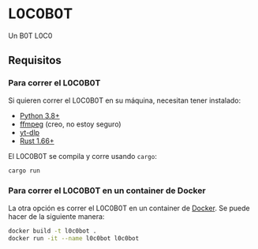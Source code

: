 # L0C0B0T
Un B0T L0C0

## Requisitos

### Para correr el L0C0B0T

Si quieren correr el L0C0B0T en su máquina, necesitan tener instalado:

* [Python 3.8+](https://www.python.org/downloads/)
* [ffmpeg](https://ffmpeg.org/download.html) (creo, no estoy seguro)
* [yt-dlp](https://github.com/yt-dlp/yt-dlp)
* [Rust 1.66+](https://www.rust-lang.org/tools/install)

El L0C0B0T se compila y corre usando `cargo`:

```bash
cargo run
```

### Para correr el L0C0B0T en un container de Docker

La otra opción es correr el L0C0B0T en un container de [Docker](https://www.docker.com/). Se puede hacer de la siguiente manera:

```bash
docker build -t l0c0bot .
docker run -it --name l0c0bot l0c0bot
```
